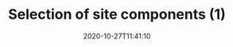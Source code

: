 ---
layout: designs
title: Selection of site components (1)
design: components-b.png
date: "2020-10-27T11:41:10"
---